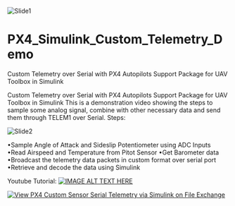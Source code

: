 ![Slide1](https://user-images.githubusercontent.com/30341941/133135737-06185556-3bdf-49e4-89ec-40094075436e.JPG)
# PX4_Simulink_Custom_Telemetry_Demo
Custom Telemetry over Serial with PX4 Autopilots Support Package for UAV Toolbox in Simulink

Custom Telemetry over Serial with PX4 Autopilots Support Package for UAV Toolbox in Simulink 
This is a demonstration video showing the steps to sample some analog signal, combine with other necessary data and send them through TELEM1 over Serial.
Steps:

![Slide2](https://user-images.githubusercontent.com/30341941/133135826-97f7f026-1d4e-4c85-a617-63d51d988942.JPG)


•Sample Angle of Attack and Sideslip Potentiometer using ADC Inputs
•Read Airspeed and Temperature from Pitot Sensor
•Get Barometer data
•Broadcast the telemetry data packets in custom format over serial port
•Retrieve and decode the data using Simulink


Youtube Tutorial:
[![IMAGE ALT TEXT HERE](https://img.youtube.com/vi/DBdXkZD1OLA/0.jpg)](https://www.youtube.com/watch?v=DBdXkZD1OLA)


[![View PX4 Custom  Sensor Serial Telemetry via Simulink  on File Exchange](https://www.mathworks.com/matlabcentral/images/matlab-file-exchange.svg)](https://nl.mathworks.com/matlabcentral/fileexchange/99144-px4-custom-sensor-serial-telemetry-via-simulink)
